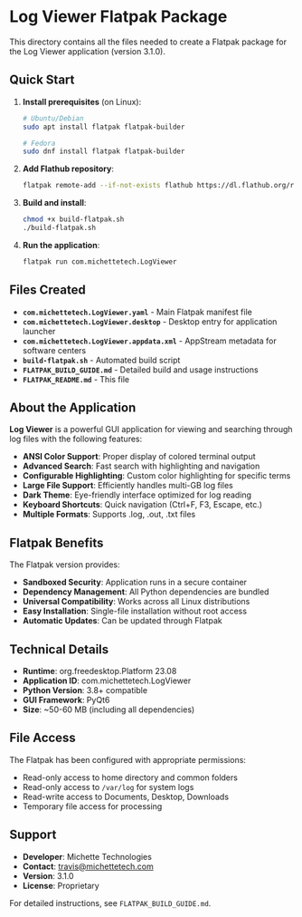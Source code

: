 # Log Viewer Flatpak Package

This directory contains all the files needed to create a Flatpak package for the Log Viewer application (version 3.1.0).

## Quick Start

1. **Install prerequisites** (on Linux):
   ```bash
   # Ubuntu/Debian
   sudo apt install flatpak flatpak-builder
   
   # Fedora
   sudo dnf install flatpak flatpak-builder
   ```

2. **Add Flathub repository**:
   ```bash
   flatpak remote-add --if-not-exists flathub https://dl.flathub.org/repo/flathub.flatpakrepo
   ```

3. **Build and install**:
   ```bash
   chmod +x build-flatpak.sh
   ./build-flatpak.sh
   ```

4. **Run the application**:
   ```bash
   flatpak run com.michettetech.LogViewer
   ```

## Files Created

- **`com.michettetech.LogViewer.yaml`** - Main Flatpak manifest file
- **`com.michettetech.LogViewer.desktop`** - Desktop entry for application launcher
- **`com.michettetech.LogViewer.appdata.xml`** - AppStream metadata for software centers
- **`build-flatpak.sh`** - Automated build script
- **`FLATPAK_BUILD_GUIDE.md`** - Detailed build and usage instructions
- **`FLATPAK_README.md`** - This file

## About the Application

**Log Viewer** is a powerful GUI application for viewing and searching through log files with the following features:

- **ANSI Color Support**: Proper display of colored terminal output
- **Advanced Search**: Fast search with highlighting and navigation
- **Configurable Highlighting**: Custom color highlighting for specific terms
- **Large File Support**: Efficiently handles multi-GB log files
- **Dark Theme**: Eye-friendly interface optimized for log reading
- **Keyboard Shortcuts**: Quick navigation (Ctrl+F, F3, Escape, etc.)
- **Multiple Formats**: Supports .log, .out, .txt files

## Flatpak Benefits

The Flatpak version provides:

- **Sandboxed Security**: Application runs in a secure container
- **Dependency Management**: All Python dependencies are bundled
- **Universal Compatibility**: Works across all Linux distributions
- **Easy Installation**: Single-file installation without root access
- **Automatic Updates**: Can be updated through Flatpak

## Technical Details

- **Runtime**: org.freedesktop.Platform 23.08
- **Application ID**: com.michettetech.LogViewer
- **Python Version**: 3.8+ compatible
- **GUI Framework**: PyQt6
- **Size**: ~50-60 MB (including all dependencies)

## File Access

The Flatpak has been configured with appropriate permissions:

- Read-only access to home directory and common folders
- Read-only access to `/var/log` for system logs  
- Read-write access to Documents, Desktop, Downloads
- Temporary file access for processing

## Support

- **Developer**: Michette Technologies
- **Contact**: travis@michettetech.com
- **Version**: 3.1.0
- **License**: Proprietary

For detailed instructions, see `FLATPAK_BUILD_GUIDE.md`.
